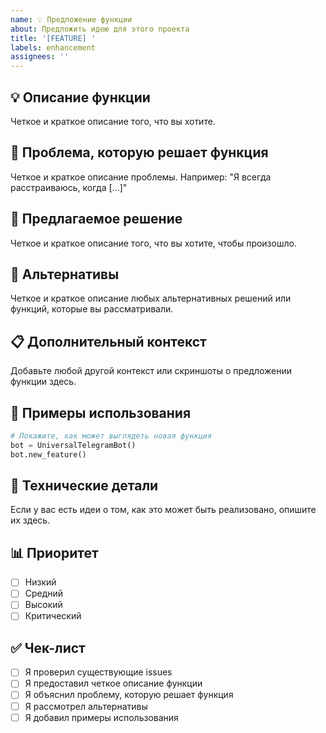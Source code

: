 ```yaml
---
name: 💡 Предложение функции
about: Предложить идею для этого проекта
title: '[FEATURE] '
labels: enhancement
assignees: ''
---
```


## 💡 Описание функции
Четкое и краткое описание того, что вы хотите.

## 🎯 Проблема, которую решает функция
Четкое и краткое описание проблемы. Например: "Я всегда расстраиваюсь, когда [...]"

## 💭 Предлагаемое решение
Четкое и краткое описание того, что вы хотите, чтобы произошло.

## 🔄 Альтернативы
Четкое и краткое описание любых альтернативных решений или функций, которые вы рассматривали.

## 📋 Дополнительный контекст
Добавьте любой другой контекст или скриншоты о предложении функции здесь.

## 🎨 Примеры использования
```python
# Покажите, как может выглядеть новая функция
bot = UniversalTelegramBot()
bot.new_feature()
```

## 🔧 Технические детали
Если у вас есть идеи о том, как это может быть реализовано, опишите их здесь.

## 📊 Приоритет
- [ ] Низкий
- [ ] Средний  
- [ ] Высокий
- [ ] Критический

## ✅ Чек-лист
- [ ] Я проверил существующие issues
- [ ] Я предоставил четкое описание функции
- [ ] Я объяснил проблему, которую решает функция
- [ ] Я рассмотрел альтернативы
- [ ] Я добавил примеры использования
